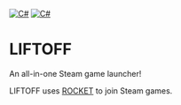 [![C#](https://img.shields.io/badge/C%23-9.0-green)](https://docs.microsoft.com/en-us/dotnet/csharp/whats-new/csharp-9) [![C#](https://img.shields.io/badge/.NET-5.0-orange)](https://dotnet.microsoft.com/en-us/download/dotnet/5.0)
# LIFTOFF
An all-in-one Steam game launcher!


LIFTOFF uses [ROCKET](https://github.com/Bruce-Devlin/LIFTOFF-ROCKET) to join Steam games.
